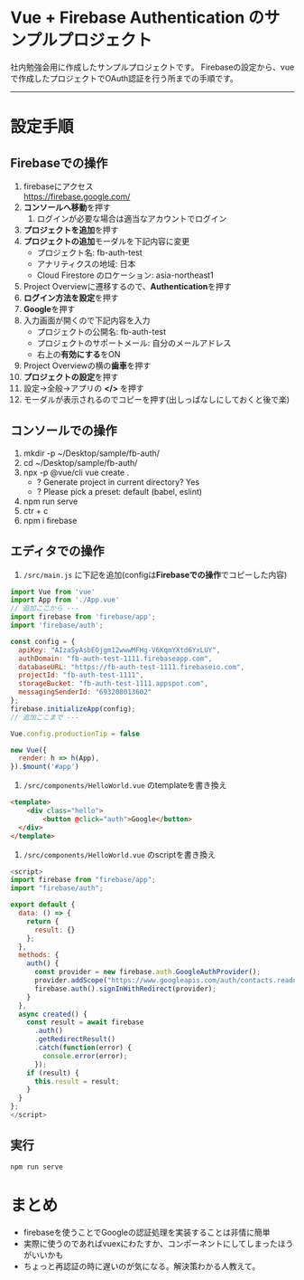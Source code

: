 # Vue + Firebase Authentication のサンプルプロジェクト

社内勉強会用に作成したサンプルプロジェクトです。
Firebaseの設定から、vueで作成したプロジェクトでOAuth認証を行う所までの手順です。

---

# 設定手順
## Firebaseでの操作
1. firebaseにアクセス  
https://firebase.google.com/
1. **コンソールへ移動**を押す
    1. ログインが必要な場合は適当なアカウントでログイン
1. **プロジェクトを追加**を押す
1. **プロジェクトの追加**モーダルを下記内容に変更
    - プロジェクト名: fb-auth-test
    - アナリティクスの地域: 日本
    - Cloud Firestore のロケーション: asia-northeast1
1. Project Overviewに遷移するので、**Authentication**を押す
1. **ログイン方法を設定**を押す
1. **Google**を押す
1. 入力画面が開くので下記内容を入力
    - プロジェクトの公開名: fb-auth-test
    - プロジェクトのサポートメール: 自分のメールアドレス
    - 右上の**有効にする**をON
1. Project Overviewの横の**歯車**を押す
1. **プロジェクトの設定**を押す
1. 設定->全般->アプリの **</>** を押す
1. モーダルが表示されるのでコピーを押す(出しっぱなしにしておくと後で楽)

## コンソールでの操作
1. mkdir -p ~/Desktop/sample/fb-auth/
1. cd ~/Desktop/sample/fb-auth/
1. npx -p @vue/cli vue create .
    - ? Generate project in current directory? Yes
    - ? Please pick a preset: default (babel, eslint)
1. npm run serve
1. ctr + c
1. npm i firebase

## エディタでの操作
1. `/src/main.js` に下記を追加(configは**Firebaseでの操作**でコピーした内容)
``` javascript
import Vue from 'vue'
import App from './App.vue'
// 追加ここから ---
import firebase from 'firebase/app';
import 'firebase/auth';

const config = {
  apiKey: "AIzaSyAsbEOjgm12wwwMFHg-V6KqmYXtd6YxLUY",
  authDomain: "fb-auth-test-1111.firebaseapp.com",
  databaseURL: "https://fb-auth-test-1111.firebaseio.com",
  projectId: "fb-auth-test-1111",
  storageBucket: "fb-auth-test-1111.appspot.com",
  messagingSenderId: "693208013602"
};
firebase.initializeApp(config);
// 追加ここまで ---

Vue.config.productionTip = false

new Vue({
  render: h => h(App),
}).$mount('#app')
```
1. `/src/components/HelloWorld.vue` のtemplateを書き換え
``` html
<template>
    <div class="hello">
        <button @click="auth">Google</button>
  </div>
</template>
```

1. `/src/components/HelloWorld.vue` のscriptを書き換え
``` javascript
<script>
import firebase from "firebase/app";
import "firebase/auth";

export default {
  data: () => {
    return {
      result: {}
    };
  },
  methods: {
    auth() {
      const provider = new firebase.auth.GoogleAuthProvider();
      provider.addScope("https://www.googleapis.com/auth/contacts.readonly");
      firebase.auth().signInWithRedirect(provider);
    }
  },
  async created() {
    const result = await firebase
      .auth()
      .getRedirectResult()
      .catch(function(error) {
        console.error(error);
      });
    if (result) {
      this.result = result;
    }
  }
};
</script>
```

## 実行
`npm run serve`

# まとめ
* firebaseを使うことでGoogleの認証処理を実装することは非情に簡単
* 実際に使うのであればvuexにわたすか、コンポーネントにしてしまったほうがいいかも
* ちょっと再認証の時に遅いのが気になる。解決策わかる人教えて。